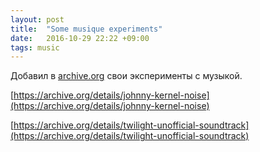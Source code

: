 ```yaml
---
layout: post
title:  "Some musique experiments"
date:   2016-10-29 22:22 +09:00
tags: music
---
```


Добавил в [archive.org](https://archive.org) свои эксперименты с музыкой.

[https://archive.org/details/johnny-kernel-noise](https://archive.org/details/johnny-kernel-noise)

[https://archive.org/details/twilight-unofficial-soundtrack](https://archive.org/details/twilight-unofficial-soundtrack)
